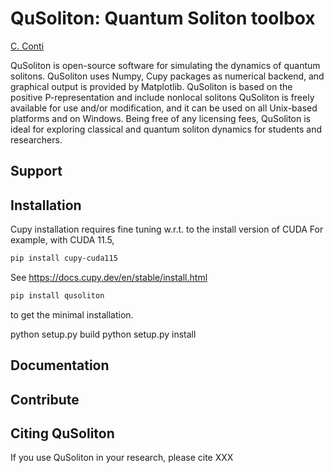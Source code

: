 QuSoliton: Quantum Soliton toolbox
==================================

[C. Conti](https://github.com/nonlinearxwaves)

QuSoliton is open-source software for simulating the dynamics of quantum solitons.
QuSoliton uses Numpy, Cupy packages as numerical backend, and graphical output is provided by Matplotlib.
QuSoliton is based on the positive P-representation and include nonlocal solitons
QuSoliton is freely available for use and/or modification, and it can be used on all Unix-based platforms and on Windows.
Being free of any licensing fees, QuSoliton is ideal for exploring classical and quantum soliton dynamics for students and researchers.

Support
-------


Installation
------------
Cupy installation requires fine tuning w.r.t. to the install version of CUDA
For example, with CUDA 11.5,
```bash
pip install cupy-cuda115
```
See https://docs.cupy.dev/en/stable/install.html


```bash
pip install qusoliton
```

to get the minimal installation.

python setup.py build
python setup.py install


Documentation
-------------


Contribute
----------


Citing QuSoliton
------------

If you use QuSoliton in your research, please cite XXX
